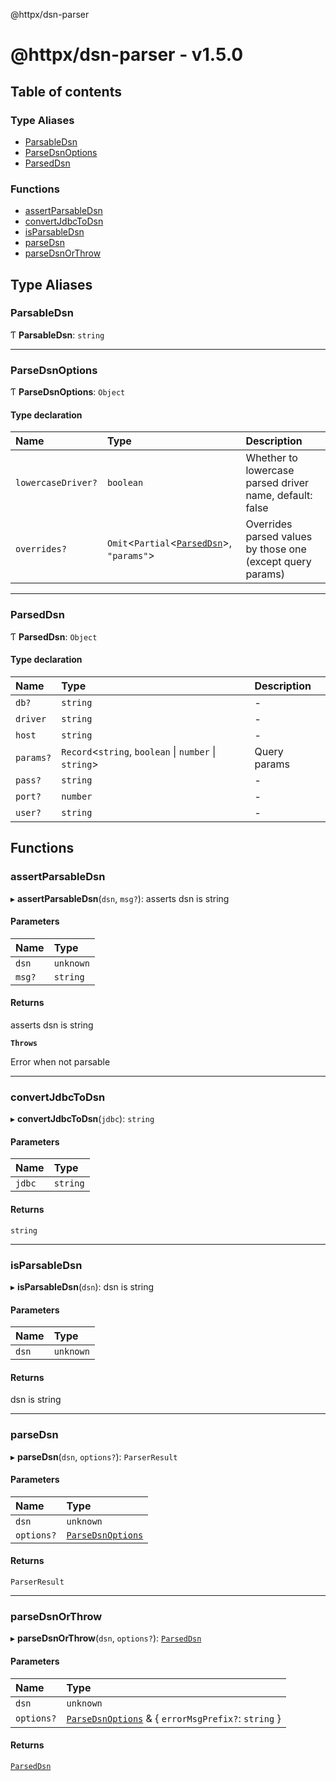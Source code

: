@httpx/dsn-parser

# @httpx/dsn-parser - v1.5.0

## Table of contents

### Type Aliases

- [ParsableDsn](README.md#parsabledsn)
- [ParseDsnOptions](README.md#parsedsnoptions)
- [ParsedDsn](README.md#parseddsn)

### Functions

- [assertParsableDsn](README.md#assertparsabledsn)
- [convertJdbcToDsn](README.md#convertjdbctodsn)
- [isParsableDsn](README.md#isparsabledsn)
- [parseDsn](README.md#parsedsn)
- [parseDsnOrThrow](README.md#parsedsnorthrow)

## Type Aliases

### ParsableDsn

Ƭ **ParsableDsn**: `string`

---

### ParseDsnOptions

Ƭ **ParseDsnOptions**: `Object`

#### Type declaration

| Name               | Type                                                                | Description                                                |
| :----------------- | :------------------------------------------------------------------ | :--------------------------------------------------------- |
| `lowercaseDriver?` | `boolean`                                                           | Whether to lowercase parsed driver name, default: false    |
| `overrides?`       | `Omit`<`Partial`<[`ParsedDsn`](README.md#parseddsn)\>, `"params"`\> | Overrides parsed values by those one (except query params) |

---

### ParsedDsn

Ƭ **ParsedDsn**: `Object`

#### Type declaration

| Name      | Type                                                   | Description  |
| :-------- | :----------------------------------------------------- | :----------- |
| `db?`     | `string`                                               | -            |
| `driver`  | `string`                                               | -            |
| `host`    | `string`                                               | -            |
| `params?` | `Record`<`string`, `boolean` \| `number` \| `string`\> | Query params |
| `pass?`   | `string`                                               | -            |
| `port?`   | `number`                                               | -            |
| `user?`   | `string`                                               | -            |

## Functions

### assertParsableDsn

▸ **assertParsableDsn**(`dsn`, `msg?`): asserts dsn is string

#### Parameters

| Name   | Type      |
| :----- | :-------- |
| `dsn`  | `unknown` |
| `msg?` | `string`  |

#### Returns

asserts dsn is string

**`Throws`**

Error when not parsable

---

### convertJdbcToDsn

▸ **convertJdbcToDsn**(`jdbc`): `string`

#### Parameters

| Name   | Type     |
| :----- | :------- |
| `jdbc` | `string` |

#### Returns

`string`

---

### isParsableDsn

▸ **isParsableDsn**(`dsn`): dsn is string

#### Parameters

| Name  | Type      |
| :---- | :-------- |
| `dsn` | `unknown` |

#### Returns

dsn is string

---

### parseDsn

▸ **parseDsn**(`dsn`, `options?`): `ParserResult`

#### Parameters

| Name       | Type                                           |
| :--------- | :--------------------------------------------- |
| `dsn`      | `unknown`                                      |
| `options?` | [`ParseDsnOptions`](README.md#parsedsnoptions) |

#### Returns

`ParserResult`

---

### parseDsnOrThrow

▸ **parseDsnOrThrow**(`dsn`, `options?`): [`ParsedDsn`](README.md#parseddsn)

#### Parameters

| Name       | Type                                                                             |
| :--------- | :------------------------------------------------------------------------------- |
| `dsn`      | `unknown`                                                                        |
| `options?` | [`ParseDsnOptions`](README.md#parsedsnoptions) & { `errorMsgPrefix?`: `string` } |

#### Returns

[`ParsedDsn`](README.md#parseddsn)
